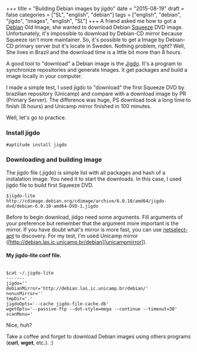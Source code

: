 +++
title = "Building Debian images by jigdo"
date = "2015-08-19"
draft = false
categories = ["SL", "english", "debian"]
tags = ["english", "debian", "jigdo", "images", "english", "SL"]
+++
A friend asked me how to got a [Debian][debian] Old Image, she wanted to download Debian [Squeeze][squeeze] DVD image. Unfortunately, it's impossible to download by Debian-CD mirror because Squeeze isn't more maintainer. So, it's possible to get a Image by Debian-CD primary server but it's locate in Sweden. Nothing problem, right? Well, She lives in Brazil and the download time is a little bit more than 8 hours.

A good tool to "download" a Debian image is the [Jigdo][jigdo]. It's a program to synchronize repositories and generate Images. It get packages and build a image locally in your computer.

I made a simple test, I used jigdo to "download" the first Squeeze DVD by brazilian repository (Unicamp) and compare with a download image by PR (Primary Server). The difference was huge, PS download took a long time to finish (8 hours) and Unicamp mirror finished in 100 minutes.

Well, let's go to practice.

### Install jigdo
```
#aptitude install jigdo
```

### Downloading and building image

The jigdo file (.jigdo) is simple list with all packages and hash of a instalation image. You need it to start the downloads. In this case, I used jigdo file to build first Squeeze DVD.

```
$jigdo-lite http://cdimage.debian.org/cdimage/archive/6.0.10/amd64/jigdo-dvd/debian-6.0.10-amd64-DVD-1.jigdo
```

Before to begin download, jidgo need some arguments. Fill arguments of your preference but remember that the argument more important is the mirror. If you have doubt what's mirror is more fast, you can use [netselect-apt][1] to discovery. For my test, I'm used Unicamp mirror ([http://debian.las.ic.unicamp.br/debian][unicampmirror]).

#### My jigdo-lite conf file.

```

$cat ~/.jigdo-lite
-------
jigdo=''
debianMirror='http://debian.las.ic.unicamp.br/debian/'
nonusMirror=''
tmpDir='.'
jigdoOpts='--cache jigdo-file-cache.db'
wgetOpts='--passive-ftp --dot-style=mega --continue --timeout=30'
scanMenu='
```


Nice, huh?

Take a coffee and forget to download Debian images using others programs (**curl**, **wget**, etc.). :)

[squeeze]: https://www.debian.org/releases/squeeze/
[debian]: http://www.debian.org/
[jigdo]: https://www.debian.org/CD/jigdo-cd/
[unicampmirror]: http://debian.las.ic.unicamp.br/debian
[1]: https://packages.debian.org/search?keywords=netselect-apt
